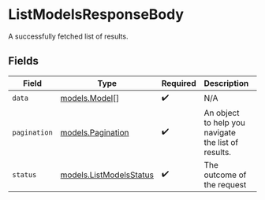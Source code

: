 # ListModelsResponseBody

A successfully fetched list of results.


## Fields

| Field                                                                  | Type                                                                   | Required                                                               | Description                                                            | Example                                                                |
| ---------------------------------------------------------------------- | ---------------------------------------------------------------------- | ---------------------------------------------------------------------- | ---------------------------------------------------------------------- | ---------------------------------------------------------------------- |
| `data`                                                                 | [models.Model](../../models/shared/model.md)[]                         | :heavy_check_mark:                                                     | N/A                                                                    |                                                                        |
| `pagination`                                                           | [models.Pagination](../../models/shared/pagination.md)                 | :heavy_check_mark:                                                     | An object to help you navigate the list of results.                    |                                                                        |
| `status`                                                               | [models.ListModelsStatus](../../models/operations/listmodelsstatus.md) | :heavy_check_mark:                                                     | The outcome of the request                                             | success                                                                |
